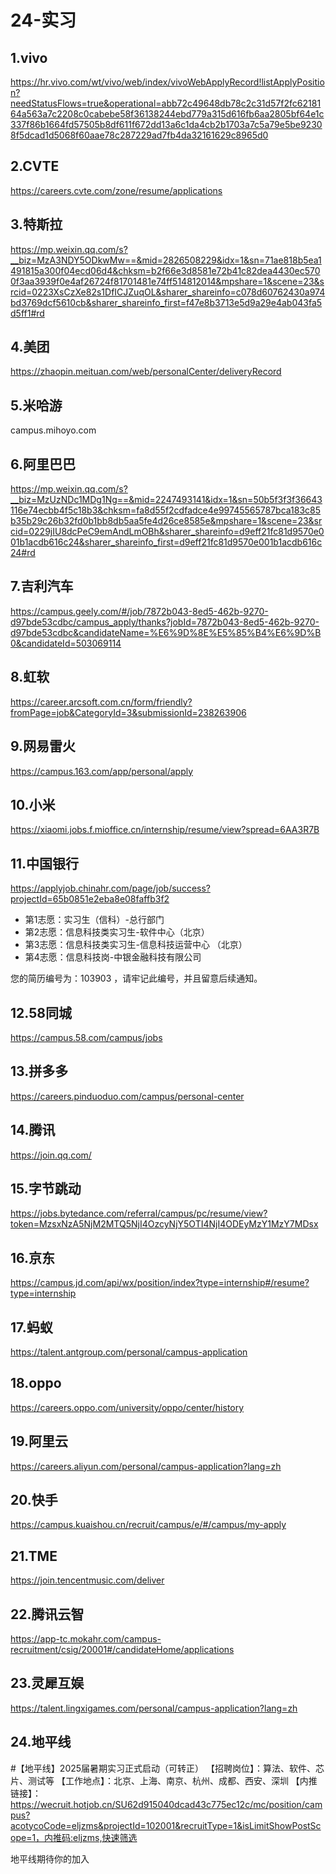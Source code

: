 # 24-实习

## 1.vivo

https://hr.vivo.com/wt/vivo/web/index/vivoWebApplyRecord!listApplyPosition?needStatusFlows=true&operational=abb72c49648db78c2c31d57f2fc6218164a563a7c2208c0cabebe58f36138244ebd779a315d616fb6aa2805bf64e1c337f86b1664fd57505b8df611f672dd13a6c1da4cb2b1703a7c5a79e5be92308f5dcad1d5068f60aae78c287229ad7fb4da32161629c8965d0

## 2.CVTE

https://careers.cvte.com/zone/resume/applications



## 3.特斯拉

https://mp.weixin.qq.com/s?__biz=MzA3NDY5ODkwMw==&mid=2826508229&idx=1&sn=71ae818b5ea1491815a300f04ecd06d4&chksm=b2f66e3d8581e72b41c82dea4430ec5700f3aa3939f0e4af26724f81701481e74ff514812014&mpshare=1&scene=23&srcid=0223XsCzXe82s1DfICJZuqOL&sharer_shareinfo=c078d60762430a974bd3769dcf5610cb&sharer_shareinfo_first=f47e8b3713e5d9a29e4ab043fa5d5ff1#rd



## 4.美团

https://zhaopin.meituan.com/web/personalCenter/deliveryRecord



## 5.米哈游

campus.mihoyo.com

## 6.阿里巴巴

https://mp.weixin.qq.com/s?__biz=MzUzNDc1MDg1Ng==&mid=2247493141&idx=1&sn=50b5f3f3f36643116e74ecbb4f5c18b3&chksm=fa8d55f2cdfadce4e99745565787bca183c85b35b29c26b32fd0b1bb8db5aa5fe4d26ce8585e&mpshare=1&scene=23&srcid=0229jIU8dcPeC9emAndLmOBh&sharer_shareinfo=d9eff21fc81d9570e001b1acdb616c24&sharer_shareinfo_first=d9eff21fc81d9570e001b1acdb616c24#rd



## 7.吉利汽车

https://campus.geely.com/#/job/7872b043-8ed5-462b-9270-d97bde53cdbc/campus_apply/thanks?jobId=7872b043-8ed5-462b-9270-d97bde53cdbc&candidateName=%E6%9D%8E%E5%85%B4%E6%9D%B0&candidateId=503069114



## 8.虹软

https://career.arcsoft.com.cn/form/friendly?fromPage=job&CategoryId=3&submissionId=238263906



## 9.网易雷火

https://campus.163.com/app/personal/apply



## 10.小米

https://xiaomi.jobs.f.mioffice.cn/internship/resume/view?spread=6AA3R7B



## 11.中国银行

https://applyjob.chinahr.com/page/job/success?projectId=65b0851e2eba8e08faffb3f2

- 第1志愿：实习生（信科）-总行部门
- 第2志愿：信息科技类实习生-软件中心（北京）
- 第3志愿：信息科技类实习生-信息科技运营中心 （北京）
- 第4志愿：信息科技岗-中银金融科技有限公司

您的简历编号为：103903 ，请牢记此编号，并且留意后续通知。



## 12.58同城

https://campus.58.com/campus/jobs



## 13.拼多多

https://careers.pinduoduo.com/campus/personal-center



## 14.腾讯

https://join.qq.com/



## 15.字节跳动

https://jobs.bytedance.com/referral/campus/pc/resume/view?token=MzsxNzA5NjM2MTQ5NjI4OzcyNjY5OTI4NjI4ODEyMzY1MzY7MDsx



## 16.京东

https://campus.jd.com/api/wx/position/index?type=internship#/resume?type=internship



## 17.蚂蚁

https://talent.antgroup.com/personal/campus-application

## 18.oppo

https://careers.oppo.com/university/oppo/center/history



## 19.阿里云

https://careers.aliyun.com/personal/campus-application?lang=zh



## 20.快手

https://campus.kuaishou.cn/recruit/campus/e/#/campus/my-apply



## 21.TME

https://join.tencentmusic.com/deliver



## 22.腾讯云智

https://app-tc.mokahr.com/campus-recruitment/csig/20001#/candidateHome/applications



## 23.灵犀互娱

https://talent.lingxigames.com/personal/campus-application?lang=zh



## 24.地平线

#【地平线】2025届暑期实习正式启动（可转正）
【招聘岗位】：算法、软件、芯片、测试等
【工作地点】：北京、上海、南京、杭州、成都、西安、深圳
【内推链接】：https://wecruit.hotjob.cn/SU62d915040dcad43c775ec12c/mc/position/campus?acotycoCode=eljzms&projectId=102001&recruitType=1&isLimitShowPostScope=1，内推码:eljzms,快速筛选

地平线期待你的加入
